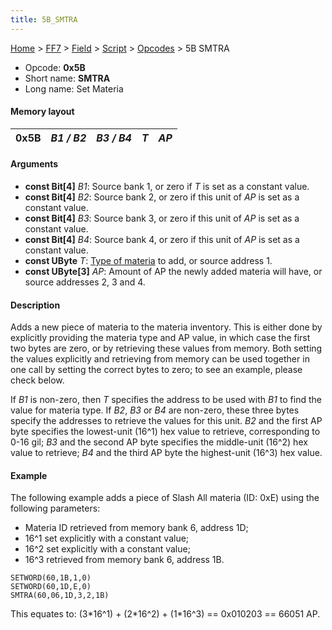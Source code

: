 ```yaml
---
title: 5B_SMTRA
---
```


[Home](../../../../index.md) > [FF7](../../../../FF7.md) > [Field](../../../Field.md) > [Script](../../Script.md) > [Opcodes](../Opcodes.md) > 5B SMTRA

-   Opcode: **0x5B**
-   Short name: **SMTRA**
-   Long name: Set Materia

#### Memory layout

| 0x5B | *B1 / B2* | *B3 / B4* | *T* | *AP* |
|------|-----------|-----------|-----|------|

#### Arguments

-   **const Bit\[4\]** *B1*: Source bank 1, or zero if *T* is set as a constant value.
-   **const Bit\[4\]** *B2*: Source bank 2, or zero if this unit of *AP* is set as a constant value.
-   **const Bit\[4\]** *B3*: Source bank 3, or zero if this unit of *AP* is set as a constant value.
-   **const Bit\[4\]** *B4*: Source bank 4, or zero if this unit of *AP* is set as a constant value.
-   **const UByte** *T*: [Type of materia](../Materia_ID.md) to add, or source address 1.
-   **const UByte\[3\]** *AP*: Amount of AP the newly added materia will have, or source addresses 2, 3 and 4.

#### Description

Adds a new piece of materia to the materia inventory. This is either done by explicitly providing the materia type and AP value, in which case the first two bytes are zero, or by retrieving these values from memory. Both setting the values explicitly and retrieving from memory can be used together in one call by setting the correct bytes to zero; to see an example, please check below.

If *B1* is non-zero, then *T* specifies the address to be used with *B1* to find the value for materia type. If *B2*, *B3* or *B4* are non-zero, these three bytes specify the addresses to retrieve the values for this unit. *B2* and the first AP byte specifies the lowest-unit (16^1) hex value to retrieve, corresponding to 0-16 gil; *B3* and the second AP byte specifies the middle-unit (16^2) hex value to retrieve; *B4* and the third AP byte the highest-unit (16^3) hex value.

#### Example

The following example adds a piece of Slash All materia (ID: 0xE) using the following parameters:

-   Materia ID retrieved from memory bank 6, address 1D;
-   16^1 set explicitly with a constant value;
-   16^2 set explicitly with a constant value;
-   16^3 retrieved from memory bank 6, address 1B.

`SETWORD(60,1B,1,0)`  
`SETWORD(60,1D,E,0)`  
`SMTRA(60,06,1D,3,2,1B)`

This equates to: (3\*16^1) + (2\*16^2) + (1\*16^3) == 0x010203 == 66051 AP.

